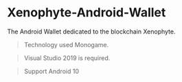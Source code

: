 # Xenophyte-Android-Wallet
The Android Wallet dedicated to the blockchain Xenophyte.

> Technology used Monogame.

> Visual Studio 2019 is required.

> Support Android 10
